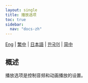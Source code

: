```yaml
---
layout: single
title: 播放选项
toc: true
sidebar:
  nav: "docs-zh"
---
```

[Eng](/dancexr/features/playback_options) | [繁中](/tw/dancexr/features/playback_options) | [日本語](/jp/dancexr/features/playback_options) | [한국어](/kr/dancexr/features/playback_options) | [简中](/zh/dancexr/features/playback_options)


## 概述
播放选项是控制音频和动画播放的设置。